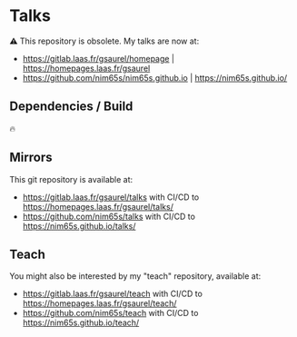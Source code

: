 # Talks

:warning: This repository is obsolete.
My talks are now at:
- https://gitlab.laas.fr/gsaurel/homepage | https://homepages.laas.fr/gsaurel
- https://github.com/nim65s/nim65s.github.io | https://nim65s.github.io/

## Dependencies / Build

🔥

## Mirrors

This git repository is available at:
- https://gitlab.laas.fr/gsaurel/talks with CI/CD to https://homepages.laas.fr/gsaurel/talks/
- https://github.com/nim65s/talks with CI/CD to https://nim65s.github.io/talks/

## Teach

You might also be interested by my "teach" repository, available at:
- https://gitlab.laas.fr/gsaurel/teach with CI/CD to https://homepages.laas.fr/gsaurel/teach/
- https://github.com/nim65s/teach with CI/CD to https://nim65s.github.io/teach/
